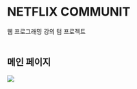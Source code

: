 # NETFLIX COMMUNIT
웹 프로그래밍 강의 텀 프로젝트  
<br>
## 메인 페이지
<img src="https://user-images.githubusercontent.com/66666533/118529822-e4f5ac00-b77e-11eb-82b1-db7ff05872ff.png">